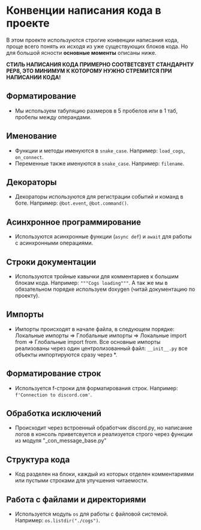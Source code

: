 # Конвенции написания кода в проекте

В этом проекте используются строгие конвенции написания кода, проще всего понять их исходя из уже существующих блоков кода. Но для большой ясности **основные моменты** описаны ниже.

**СТИЛЬ НАПИСАНИЯ КОДА ПРИМЕРНО СООТВЕТСВУЕТ СТАНДАРНТУ PEP8, ЭТО МИНИМУМ К КОТОРОМУ НУЖНО СТРЕМИТСЯ ПРИ НАПИСАНИИ КОДА!**

## Форматирование
- Мы используем табуляцию размеров в 5 пробелов или в 1 таб, пробелы между операндами.

## Именование

- Функции и методы именуются в `snake_case`. Например: `load_cogs`, `on_connect`.
- Переменные также именуются в `snake_case`. Например: `filename`.

## Декораторы

- Декораторы используются для регистрации событий и команд в боте. Например: `@bot.event`, `@bot.command()`.

## Асинхронное программирование

- Используются асинхронные функции (`async def`) и `await` для работы с асинхронными операциями.

## Строки документации

- Используются тройные кавычки для комментариев к большим блокам кода. Например: `"""Cogs loading"""`. А так же мы в обязательном порядке используем doxygen (читай документацию по проекту).

## Импорты

- Импорты происходят в начале файла, в следующем порядке: Локальные импорты => Глобальные импорты => Локальные import from => Глобальные import from. 
Все основные импорты реализованы через один центролизованный файл: `__init__.py` все объекты импортируются сразу через *.

## Форматирование строк

- Используется f-строки для форматирования строк. Например: `f'Connection to discord.com'`.

## Обработка исключений

- Происходит через встроенный обработчик discord.py, но написание логов в консоль приветсвуется и реализуется строго через функции из модуля "_con_message_base.py"

## Структура кода

- Код разделен на блоки, каждый из которых отделен комментариями или пустыми строками для улучшения читаемости.

## Работа с файлами и директориями

- Используется модуль `os` для работы с файловой системой. Например: `os.listdir("./cogs")`.